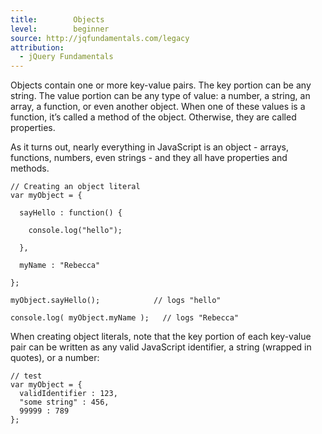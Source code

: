 ```yaml
---
title:        Objects
level:        beginner
source: http://jqfundamentals.com/legacy
attribution: 
  - jQuery Fundamentals
---
```

Objects contain one or more key-value pairs. The key portion can be any string. The value portion can be any type of value: a number, a string, an array, a function, or even another object.  When one of these values is a function, it’s called a method of the object. Otherwise, they are called properties.

As it turns out, nearly everything in JavaScript is an object - arrays, functions, numbers, even strings - and they all have properties and methods.

```
// Creating an object literal
var myObject = {

  sayHello : function() {

    console.log("hello");

  },

  myName : "Rebecca"

};

myObject.sayHello();            // logs "hello"

console.log( myObject.myName );   // logs "Rebecca"
```

When creating object literals, note that the key portion of each key-value pair can be written as any valid JavaScript identifier, a string (wrapped in quotes), or a number:

```
// test
var myObject = {
  validIdentifier : 123,
  "some string" : 456,
  99999 : 789
};
```